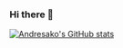 ### Hi there 👋


[![Andresako's GitHub stats](https://github-readme-stats.vercel.app/api?username=andresako)](https://github.com/anuraghazra/github-readme-stats)

<!--
**andresako/andresako** is a ✨ _special_ ✨ repository because its `README.md` (this file) appears on your GitHub profile.

Here are some ideas to get you started:

- 🔭 I’m currently working on ...
- 🌱 I’m currently learning ...
- 👯 I’m looking to collaborate on ...
- 🤔 I’m looking for help with ...
- 💬 Ask me about ...
- 📫 How to reach me: ...
- 😄 Pronouns: ...
- ⚡ Fun fact: ...
-->
